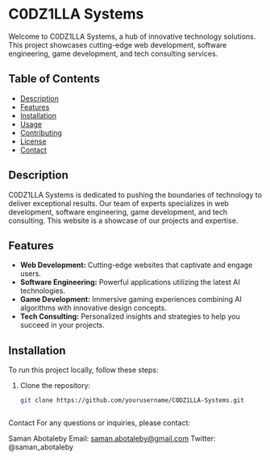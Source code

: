 # C0DZ1LLA Systems

Welcome to C0DZ1LLA Systems, a hub of innovative technology solutions. This project showcases cutting-edge web development, software engineering, game development, and tech consulting services.

## Table of Contents
- [Description](#description)
- [Features](#features)
- [Installation](#installation)
- [Usage](#usage)
- [Contributing](#contributing)
- [License](#license)
- [Contact](#contact)

## Description
C0DZ1LLA Systems is dedicated to pushing the boundaries of technology to deliver exceptional results. Our team of experts specializes in web development, software engineering, game development, and tech consulting. This website is a showcase of our projects and expertise.

## Features
- **Web Development:** Cutting-edge websites that captivate and engage users.
- **Software Engineering:** Powerful applications utilizing the latest AI technologies.
- **Game Development:** Immersive gaming experiences combining AI algorithms with innovative design concepts.
- **Tech Consulting:** Personalized insights and strategies to help you succeed in your projects.

## Installation
To run this project locally, follow these steps:

1. Clone the repository:
   ```bash
   git clone https://github.com/yourusername/C0DZ1LLA-Systems.git


   
Contact
For any questions or inquiries, please contact:

Saman Abotaleby
Email: saman.abotaleby@gmail.com
Twitter: @saman_abotaleby
